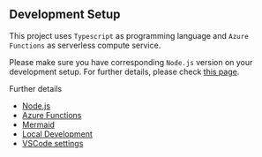 ## Development Setup

This project uses `Typescript` as programming language and `Azure Functions` as serverless compute service.

Please make sure you have corresponding `Node.js` version on your development setup. For further details, please
check [this page](https://docs.microsoft.com/en-us/azure/azure-functions/functions-versions#languages).

Further details

* [Node.js](node.md)
* [Azure Functions](functions.md)
* [Mermaid](mermaid.md)
* [Local Development](local-development.md)
* [VSCode settings](vscode.md)
